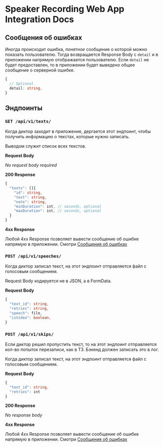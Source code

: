 # Speaker Recording Web App Integration Docs 

## Сообщения об ошибках

Иногда происходит ошибка, *понятное* сообщение о которой можно показать пользователю. 
Тогда возвращается Response Body с `detail` и в приложении напрямую отображается пользователю.
Если `detail` не будет предоставлен, то в приложении будет выведено общее сообщение о серверной ошибке. 

```ts
{
  // Optional
  detail: string,
}
```

## Эндпоинты

### `GET /api/v1/texts/`
 
Когда диктор заходит в приложение, дергается этот эндпоинт, чтобы получить информацию о текстах, которые нужно записать. 

Выводом служит список всех текстов.

**Request Body**

_No request body required_

**200 Response**

```ts
{
  "texts": []{
    "id": string, 
    "text": string, 
    "note": string,
    "minDuration": int, // seconds, optional 
    "maxDuration": int, // seconds, optional 
  }
}
```

**4xx Response**

Любой 4xx Response позволяет вывести сообщение об ошибке напрямую в приложении. Смотри [Сообщения об ошибках](#сообщения-об-ошибках)

### `POST /api/v1/speeches/`
 
Когда диктор записал текст, на этот эндпоинт отправляется файл с голосовым сообщением. 

Request Body кодируется не в JSON, а в FormData. 

**Request Body**

```ts
{
  "text_id": string,
  "retries": string, 
  "speech": file, 
  "isVideo": boolean, 
}
```

### `POST /api/v1/skips/`
 
Если диктор решил пропустить текст, то на этот эндпоинт отправляется кол-во попыток перезаписи, как в ТЗ. Бэкенд должен записать это в лог. 

Когда диктор записал текст, на этот эндпоинт отправляется файл с голосовым сообщением. 

**Request Body**

```ts
{
  "text_id": string,
  "retries": int
}
```

**200 Response**

_No response body_

**4xx Response**

Любой 4xx Response позволяет вывести сообщение об ошибке напрямую в приложении. Смотри [Сообщения об ошибках](#сообщения-об-ошибках)
